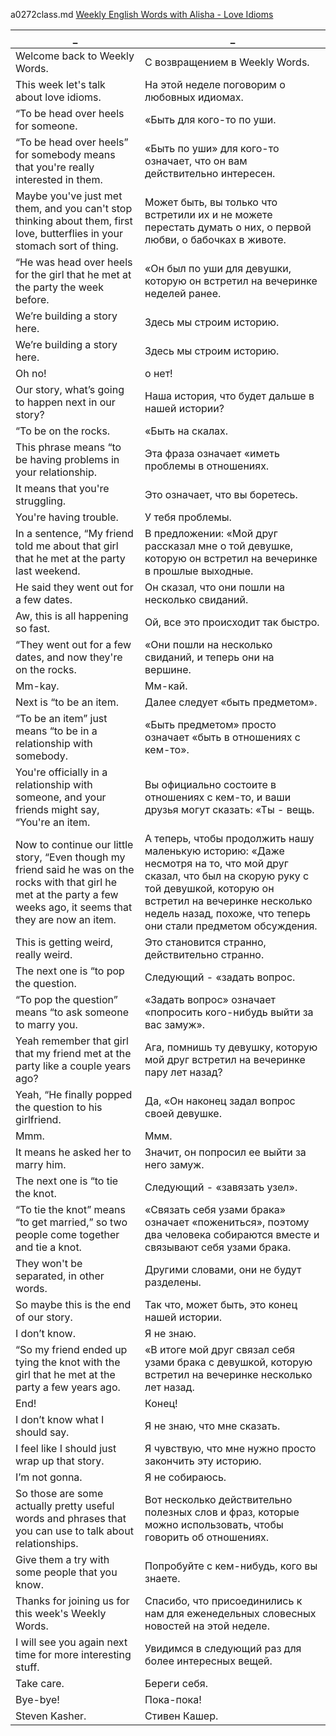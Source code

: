a0272class.md
[Weekly English Words with Alisha - Love Idioms
](https://www.youtube.com/watch?v=H_n7gASzZGY)





_|_
--|--
Welcome back to Weekly Words.|С возвращением в Weekly Words.
This week let's talk about love idioms.|На этой неделе поговорим о любовных идиомах.
“To be head over heels for someone.|«Быть ​​для кого-то по уши.
“To be head over heels” for somebody means that you're really interested in them.|«Быть ​​по уши» для кого-то означает, что он вам действительно интересен.
Maybe you've just met them, and you can't stop thinking about them, first love, butterflies in your stomach sort of thing.|Может быть, вы только что встретили их и не можете перестать думать о них, о первой любви, о бабочках в животе.
“He was head over heels for the girl that he met at the party the week before.|«Он был по уши для девушки, которую он встретил на вечеринке неделей ранее.
We’re building a story here.|Здесь мы строим историю.
We’re building a story here.|Здесь мы строим историю.
Oh no!|о нет!
Our story, what’s going to happen next in our story?|Наша история, что будет дальше в нашей истории?
“To be on the rocks.|«Быть ​​на скалах.
This phrase means “to be having problems in your relationship.|Эта фраза означает «иметь проблемы в отношениях.
It means that you're struggling.|Это означает, что вы боретесь.
You're having trouble.|У тебя проблемы.
In a sentence, “My friend told me about that girl that he met at the party last weekend.|В предложении: «Мой друг рассказал мне о той девушке, которую он встретил на вечеринке в прошлые выходные.
He said they went out for a few dates.|Он сказал, что они пошли на несколько свиданий.
Aw, this is all happening so fast.|Ой, все это происходит так быстро.
“They went out for a few dates, and now they're on the rocks.|«Они пошли на несколько свиданий, и теперь они на вершине.
Mm-kay.|Мм-кай.
Next is “to be an item.|Далее следует «быть предметом».
“To be an item” just means “to be in a relationship with somebody.|«Быть ​​предметом» просто означает «быть в отношениях с кем-то».
You're officially in a relationship with someone, and your friends might say, “You're an item.|Вы официально состоите в отношениях с кем-то, и ваши друзья могут сказать: «Ты - вещь.
Now to continue our little story, “Even though my friend said he was on the rocks with that girl he met at the party a few weeks ago, it seems that they are now an item.|А теперь, чтобы продолжить нашу маленькую историю: «Даже несмотря на то, что мой друг сказал, что был на скорую руку с той девушкой, которую он встретил на вечеринке несколько недель назад, похоже, что теперь они стали предметом обсуждения.
This is getting weird, really weird.|Это становится странно, действительно странно.
The next one is “to pop the question.|Следующий - «задать вопрос.
“To pop the question” means “to ask someone to marry you.|«Задать вопрос» означает «попросить кого-нибудь выйти за вас замуж».
Yeah remember that girl that my friend met at the party like a couple years ago?|Ага, помнишь ту девушку, которую мой друг встретил на вечеринке пару лет назад?
Yeah, “He finally popped the question to his girlfriend.|Да, «Он наконец задал вопрос своей девушке.
Mmm.|Ммм.
It means he asked her to marry him.|Значит, он попросил ее выйти за него замуж.
The next one is “to tie the knot.|Следующий - «завязать узел».
“To tie the knot” means “to get married,” so two people come together and tie a knot.|«Связать себя узами брака» означает «пожениться», поэтому два человека собираются вместе и связывают себя узами брака.
They won't be separated, in other words.|Другими словами, они не будут разделены.
So maybe this is the end of our story.|Так что, может быть, это конец нашей истории.
I don’t know.|Я не знаю.
“So my friend ended up tying the knot with the girl that he met at the party a few years ago.|«В итоге мой друг связал себя узами брака с девушкой, которую встретил на вечеринке несколько лет назад.
End!|Конец!
I don’t know what I should say.|Я не знаю, что мне сказать.
I feel like I should just wrap up that story.|Я чувствую, что мне нужно просто закончить эту историю.
I’m not gonna.|Я не собираюсь.
So those are some actually pretty useful words and phrases that you can use to talk about relationships.|Вот несколько действительно полезных слов и фраз, которые можно использовать, чтобы говорить об отношениях.
Give them a try with some people that you know.|Попробуйте с кем-нибудь, кого вы знаете.
Thanks for joining us for this week's Weekly Words.|Спасибо, что присоединились к нам для еженедельных словесных новостей на этой неделе.
I will see you again next time for more interesting stuff.|Увидимся в следующий раз для более интересных вещей.
Take care.|Береги себя.
Bye-bye!|Пока-пока!
Steven Kasher.|Стивен Кашер.
